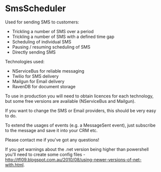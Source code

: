 SmsScheduler
============

Used for sending SMS to customers:

* Trickling a number of SMS over a period
* Trickling a number of SMS with a defined time gap
* Scheduling of individual SMS
* Pausing / resuming scheduling of SMS
* Directly sending SMS

Technologies used:
* NServiceBus for reliable messaging
* Twilio for SMS delivery
* Mailgun for Email delivery
* RavenDB for document storage

To use in production you will need to obtain licences for each technology, but some free versions are available (NServiceBus and Mailgun).

If you want to change the SMS or Email providers, this should be very easy to do.

To extend the usages of events (e.g. a MessageSent event), just subscribe to the message and save it into your CRM etc.

Please contact me if you've got any questions!

If you get warnings about the .net version being higher than powershell you'll need to create some config files - http://tfl09.blogspot.com.au/2010/08/using-newer-versions-of-net-with.html.